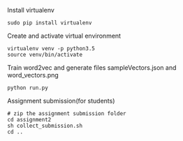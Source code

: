 Install virtualenv
```
sudo pip install virtualenv 
```

Create and activate virtual environment
```
virtualenv venv -p python3.5
source venv/bin/activate
```

Train word2vec and generate files sampleVectors.json and word_vectors.png
```
python run.py
```

Assignment submission(for students)
```
# zip the assignment submission folder
cd assignment2
sh collect_submission.sh
cd ..
```

